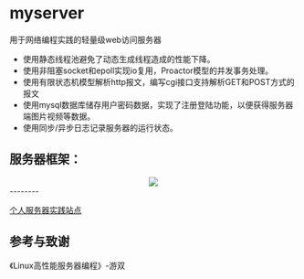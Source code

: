 # myserver
用于网络编程实践的轻量级web访问服务器
* 使用静态线程池避免了动态生成线程造成的性能下降。
* 使用非阻塞socket和epoll实现io复用，Proactor模型的并发事务处理。
* 使用有限状态机模型解析http报文，编写cgi接口支持解析GET和POST方式的报文
* 使用mysql数据库储存用户密码数据，实现了注册登陆功能，以便获得服务器端图片视频等数据。
* 使用同步/异步日志记录服务器的运行状态。

服务器框架：
---------------------
<div align=center><img src="https://www.hualigs.cn/image/6061eb624735b.jpg"/> </div>
--------  

[个人服务器实践站点](http://82.157.21.191:9006/)  

参考与致谢  
--------
《Linux高性能服务器编程》-游双
